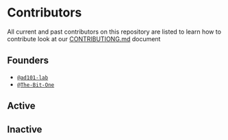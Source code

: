 # Contributors

All current and past contributors on this repository are listed to learn how to contribute look at our [CONTRIBUTIONG.md](CONTRIBUTIONG.md) document

## Founders

* [`@ad101-lab`](https://github.com/ad101-lab)
* [`@The-Bit-One`](https://github.com/The-Bit-One)

## Active

## Inactive

